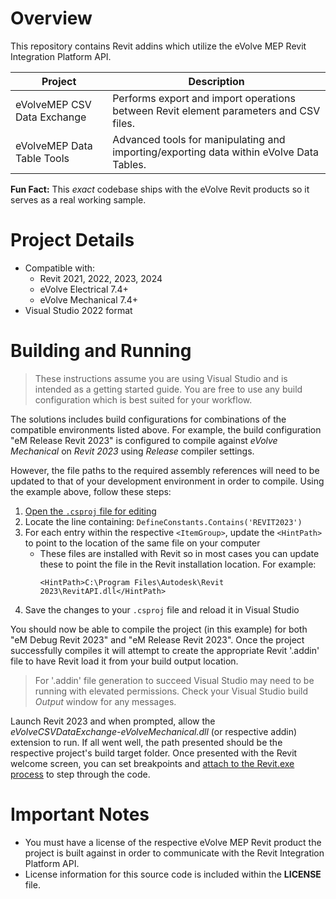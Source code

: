 # Overview
This repository contains Revit addins which utilize the eVolve MEP Revit Integration Platform API.

Project | Description
--- | ---
eVolveMEP CSV Data Exchange | Performs export and import operations between Revit element parameters and CSV files.
eVolveMEP Data Table Tools | Advanced tools for manipulating and importing/exporting data within eVolve Data Tables.

**Fun Fact:**
This _exact_ codebase ships with the eVolve Revit products so it serves as a real working sample.

# Project Details
- Compatible with:
  - Revit 2021, 2022, 2023, 2024
  - eVolve Electrical 7.4+
  - eVolve Mechanical 7.4+
- Visual Studio 2022 format

# Building and Running

> These instructions assume you are using Visual Studio and is intended as a getting started guide. You are free to use any build configuration which is best suited for your workflow.

The solutions includes build configurations for combinations of the compatible environments listed above. For example, the build configuration "eM Release Revit 2023" is configured to compile against _eVolve Mechanical_ on _Revit 2023_ using _Release_ compiler settings.

However, the file paths to the required assembly references will need to be updated to that of your development environment in order to compile. Using the example above, follow these steps:
1. [Open the `.csproj` file for editing](https://stackoverflow.com/a/5129214/3962346)
1. Locate the line containing: `DefineConstants.Contains('REVIT2023')`
1. For each entry within the respective `<ItemGroup>`, update the `<HintPath>` to point to the location of the same file on your computer
    - These files are installed with Revit so in most cases you can update these to point the file in the Revit installation location. For example:
      ```
      <HintPath>C:\Program Files\Autodesk\Revit 2023\RevitAPI.dll</HintPath>
      ```
1. Save the changes to your `.csproj` file and reload it in Visual Studio

You should now be able to compile the project (in this example) for both "eM Debug Revit 2023" and "eM Release Revit 2023". Once the project successfully compiles it will attempt to create the appropriate Revit '.addin' file to have Revit load it from your build output location.
 
 > For '.addin' file generation to succeed Visual Studio may need to be running with elevated permissions. Check your Visual Studio build _Output_ window for any messages.
 
Launch Revit 2023 and when prompted, allow the _eVolveCSVDataExchange-eVolveMechanical.dll_ (or respective addin) extension to run. If all went well, the path presented should be the respective project's build target folder. Once presented with the Revit welcome screen, you can set breakpoints and [attach to the Revit.exe process](https://docs.microsoft.com/en-us/visualstudio/debugger/attach-to-running-processes-with-the-visual-studio-debugger?view=vs-2019#BKMK_Attach_to_a_running_process) to step through the code.

# Important Notes
- You must have a license of the respective eVolve MEP Revit product the project is built against in order to communicate with the Revit Integration Platform API.
- License information for this source code is included within the **LICENSE** file.